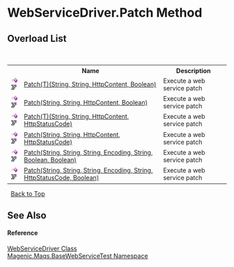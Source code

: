 # WebServiceDriver.Patch Method 
 


## Overload List
&nbsp;<table><tr><th></th><th>Name</th><th>Description</th></tr><tr><td>![Public method](media/pubmethod.gif "Public method")![Code example](media/CodeExample.png "Code example")</td><td><a href="MAQS_5/WebServices_AUTOGENERATED/WebServiceDriver-Patch('T')_Method_(String,_String,_HttpContent,_Boolean)">Patch(T)(String, String, HttpContent, Boolean)</a></td><td>
Execute a web service patch</td></tr><tr><td>![Public method](media/pubmethod.gif "Public method")![Code example](media/CodeExample.png "Code example")</td><td><a href="MAQS_5/WebServices_AUTOGENERATED/WebServiceDriver-Patch_Method_(String,_String,_HttpContent,_Boolean)">Patch(String, String, HttpContent, Boolean)</a></td><td>
Execute a web service patch</td></tr><tr><td>![Public method](media/pubmethod.gif "Public method")![Code example](media/CodeExample.png "Code example")</td><td><a href="MAQS_5/WebServices_AUTOGENERATED/WebServiceDriver-Patch('T')_Method_(String,_String,_HttpContent,_HttpStatusCode)">Patch(T)(String, String, HttpContent, HttpStatusCode)</a></td><td>
Execute a web service patch</td></tr><tr><td>![Public method](media/pubmethod.gif "Public method")![Code example](media/CodeExample.png "Code example")</td><td><a href="MAQS_5/WebServices_AUTOGENERATED/WebServiceDriver-Patch_Method_(String,_String,_HttpContent,_HttpStatusCode)">Patch(String, String, HttpContent, HttpStatusCode)</a></td><td>
Execute a web service patch</td></tr><tr><td>![Public method](media/pubmethod.gif "Public method")![Code example](media/CodeExample.png "Code example")</td><td><a href="MAQS_5/WebServices_AUTOGENERATED/WebServiceDriver-Patch_Method_(String,_String,_String,_Encoding,_String,_Boolean,_Boolean)">Patch(String, String, String, Encoding, String, Boolean, Boolean)</a></td><td>
Execute a web service patch</td></tr><tr><td>![Public method](media/pubmethod.gif "Public method")![Code example](media/CodeExample.png "Code example")</td><td><a href="MAQS_5/WebServices_AUTOGENERATED/WebServiceDriver-Patch_Method_(String,_String,_String,_Encoding,_String,_HttpStatusCode,_Boolean)">Patch(String, String, String, Encoding, String, HttpStatusCode, Boolean)</a></td><td>
Execute a web service patch</td></tr></table>&nbsp;
<a href="#webservicedriver.patch-method">Back to Top</a>

## See Also


#### Reference
<a href="MAQS_5/WebServices_AUTOGENERATED/WebServiceDriver_Class">WebServiceDriver Class</a><br /><a href="MAQS_5/WebServices_AUTOGENERATED/Magenic-Maqs-BaseWebServiceTest_Namespace">Magenic.Maqs.BaseWebServiceTest Namespace</a><br />